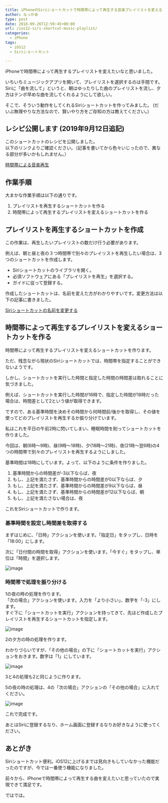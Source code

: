 ```yaml
---
title: iPhoneのSiriショートカットで時間帯によって再生する音楽プレイリストを変える
author: なっかあ
type: post
date: 2018-09-26T12:59:45+00:00
url: /ios12-siri-shortcut-music-playlist/
categories:
  - iPhone
tags:
  - iOS12
  - Siriショートカット

---
```


iPhoneで時間帯によって再生するプレイリストを変えたいなと思いました。  

いちいちミュージックアプリを開いて、プレイリストを選択するのは手間です。  
Siriに「曲を流して」というと、朝はゆったりした曲のプレイリストを流し、夕方はテンポ早めな曲を流してくれるようにして欲しい。  

そこで、そういう動作をしてくれるSiriショートカットを作ってみました。
(だいぶ無理やりな方法なので、賢いやり方をご存知の方は教えてください。)

## レシピ公開します (2019年9月12日追記)

このショートカットのレシピを公開しました。  
以下のリンクよりご確認ください。（記事を書いてから色々いじったので、異なる部分が多いかもしれません。）

[時間帯による音楽再生](https://www.icloud.com/shortcuts/92d546e0e6264ff2ac0f67114b5a0740)

## 作業手順
大まかな作業手順は以下の通りです。

1. プレイリストを再生するショートカットを作る
2. 時間帯によって再生するプレイリストを変えるショートカットを作る

## プレイリストを再生するショートカットを作成

この作業は、再生したいプレイリストの数だけ行う必要があります。
  
例えば、朝と昼と夜の３つ時間帯で別々のプレイリストを再生したい場合は、3つのショートカットを作成します。

* Siriショートカットのライブラリを開く。
* 必須ソフトウェアにある「プレイリストを再生」を選択する。
* ガイドに従って登録する。

作成したショートカットは、名前を変えた方がわかりやすいです。変更方法は以下の記事に書きました。
  
[Siriショートカットの名前を変更する](/ios12-siri-shortcut-name-change/)

## 時間帯によって再生するプレイリストを変えるショートカットを作る

時間帯によって再生するプレイリストを変えるショートカットを作ります。

ただ、残念ながら現状のSiriショートカットでは、時間帯を指定することができないようです。  

しかし、ショートカットを実行した時間と指定した時間の時間差は取れることに気づきました。  

例えば、ショートカットを実行した時間が16時で、指定した時間が18時だった場合は、時間差として2という値が取得できます。  

ですので、ある基準時間を決めその時間から何時間前/後かを取得し、その値を使ってどのプレイリストを再生するか振り分けています。
  
私はこれを平日の午前2時に閃いてしまい、睡眠時間を削ってショートカットを作りました。

今回は、朝(6時〜9時)、昼(9時〜18時)、夕(18時〜21時)、夜(21時〜翌6時)の4つの時間帯で別々のプレイリストを再生するようにしました。
  
基準時間は18時にしています。よって、以下のように条件を作りました。

1. 基準時間からの時間差が-3以下ならば、夜
2. もし、上記を満たさず、基準時間からの時間差が0以下ならば、夕
3. もし、上記を満たさず、基準時間からの時間差が9以下ならば、昼
4. もし、上記を満たさず、基準時間からの時間差が12以下ならば、朝
5. もし、上記を満たさない場合は、夜

これをSiriショートカットで作ります。

### 基準時間を設定し時間差を取得する

まずはじめに、「日時」アクションを使います。「指定日」をタップし、日時を「18:00」にします。
  
次に「日付間の時間を取得」アクションを使います。「今すぐ」をタップし、単位は「時間」を選択します。

![image](/img/wp/20180926-siris-music-5-320x569.png)

### 時間帯で処理を振り分ける

1の夜の時の処理を作ります。  
「次の場合」アクションを使います。入力を「より小さい」、数字を「-3」にします。  
すぐ下に「ショートカットを実行」アクションを持ってきて、先ほど作成したプレイリストを再生するショートカットを指定します。

![image](/img/wp/20180926-siris-music-6-320x569.png)

2の夕方の時の処理を作ります。
  
わかりづらいですが、「その他の場合」の下に「ショートカットを実行」アクションをおきます。数字は「1」にしています。
  
![image](/img/wp/20180926-siris-music-7-320x569.png)

3と4の処理も2と同じように作ります。

5の夜の時の処理は、4の「次の場合」アクションの「その他の場合」に入れてください。

![image](/img/wp/20180926-siris-music-9-320x479.png)

これで完成です。
  
あとはSiriに登録するなり、ホーム画面に登録するなりお好きなように使ってください。

## あとがき

Siriショートカット便利。iOS12に上げるまでは見向きもしていなかった機能だったのですが、今では一番使う機能になりました。
  
前々から、iPhoneで時間帯によって再生する曲を変えたいと思っていたので実現できて満足です。
  
ではでは。